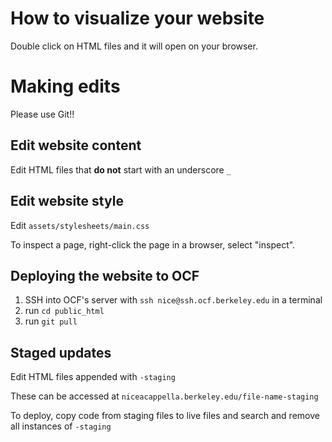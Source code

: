 # How to visualize your website

Double click on HTML files and it will open on your browser.

# Making edits

Please use Git!!

## Edit website content

Edit HTML files that **do not** start with an underscore `_`

## Edit website style

Edit `assets/stylesheets/main.css`

To inspect a page, right-click the page in a browser, select "inspect".

## Deploying the website to OCF

1. SSH into OCF's server with `ssh nice@ssh.ocf.berkeley.edu` in a terminal
2. run `cd public_html`
3. run `git pull`

## Staged updates

Edit HTML files appended with `-staging`

These can be accessed at `niceacappella.berkeley.edu/file-name-staging`

To deploy, copy code from staging files to live files and search and remove all instances of `-staging`
